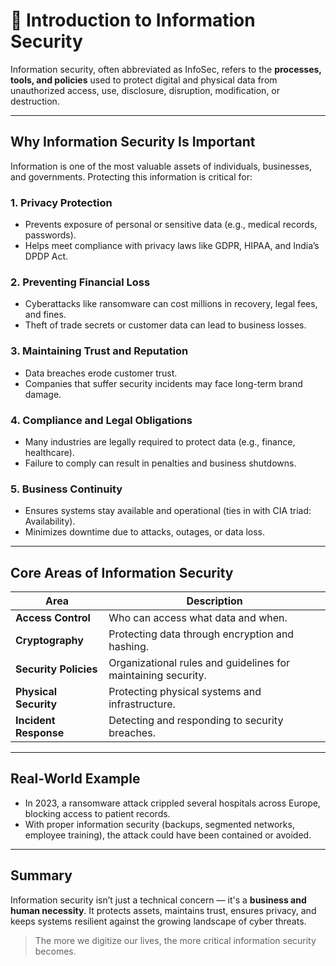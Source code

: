 
# 🔐 Introduction to Information Security

Information security, often abbreviated as InfoSec, refers to the **processes, tools, and policies** used to protect digital and physical data from unauthorized access, use, disclosure, disruption, modification, or destruction.

---

## Why Information Security Is Important

Information is one of the most valuable assets of individuals, businesses, and governments. Protecting this information is critical for:

### 1. **Privacy Protection**
- Prevents exposure of personal or sensitive data (e.g., medical records, passwords).
- Helps meet compliance with privacy laws like GDPR, HIPAA, and India’s DPDP Act.

### 2. **Preventing Financial Loss**
- Cyberattacks like ransomware can cost millions in recovery, legal fees, and fines.
- Theft of trade secrets or customer data can lead to business losses.

### 3. **Maintaining Trust and Reputation**
- Data breaches erode customer trust.
- Companies that suffer security incidents may face long-term brand damage.

### 4. **Compliance and Legal Obligations**
- Many industries are legally required to protect data (e.g., finance, healthcare).
- Failure to comply can result in penalties and business shutdowns.

### 5. **Business Continuity**
- Ensures systems stay available and operational (ties in with CIA triad: Availability).
- Minimizes downtime due to attacks, outages, or data loss.

---

## Core Areas of Information Security

| Area                  | Description |
|-----------------------|-------------|
| **Access Control**    | Who can access what data and when. |
| **Cryptography**      | Protecting data through encryption and hashing. |
| **Security Policies** | Organizational rules and guidelines for maintaining security. |
| **Physical Security** | Protecting physical systems and infrastructure. |
| **Incident Response** | Detecting and responding to security breaches. |

---

## Real-World Example

- In 2023, a ransomware attack crippled several hospitals across Europe, blocking access to patient records.
- With proper information security (backups, segmented networks, employee training), the attack could have been contained or avoided.

---

## Summary

Information security isn’t just a technical concern — it's a **business and human necessity**. It protects assets, maintains trust, ensures privacy, and keeps systems resilient against the growing landscape of cyber threats.

> The more we digitize our lives, the more critical information security becomes.
